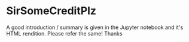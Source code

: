 # SirSomeCreditPlz

A good introduction / summary is given in the Jupyter notebook and it's HTML rendition. Please refer the same! Thanks
